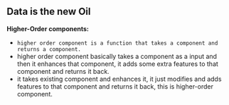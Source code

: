 ## Data is the new Oil

**Higher-Order components:**
- `higher order component is a function that takes a component and returns a component.`
- higher order component basically takes a component as a input and then it enhances that component, it adds some extra features to that component and returns it back.
- it takes existing component and enhances it, it just modifies and adds features to that component and returns it back, this is higher-order component.
